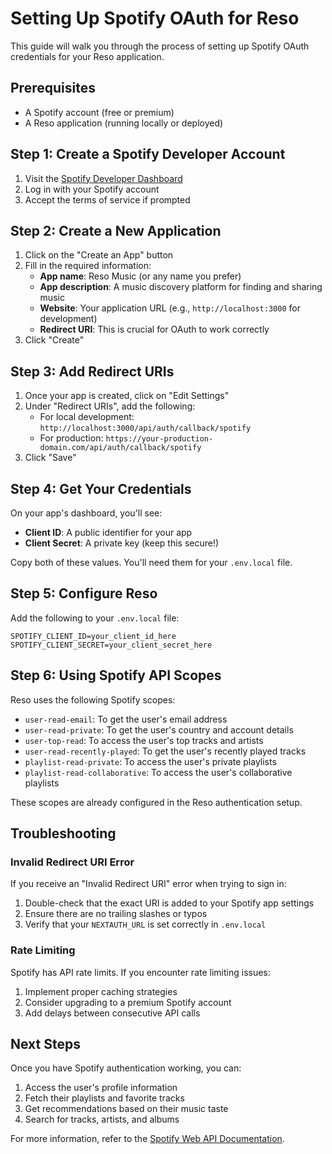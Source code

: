 # Setting Up Spotify OAuth for Reso

This guide will walk you through the process of setting up Spotify OAuth credentials for your Reso application.

## Prerequisites

- A Spotify account (free or premium)
- A Reso application (running locally or deployed)

## Step 1: Create a Spotify Developer Account

1. Visit the [Spotify Developer Dashboard](https://developer.spotify.com/dashboard/)
2. Log in with your Spotify account
3. Accept the terms of service if prompted

## Step 2: Create a New Application

1. Click on the "Create an App" button
2. Fill in the required information:
   - **App name**: Reso Music (or any name you prefer)
   - **App description**: A music discovery platform for finding and sharing music
   - **Website**: Your application URL (e.g., `http://localhost:3000` for development)
   - **Redirect URI**: This is crucial for OAuth to work correctly
3. Click "Create"

## Step 3: Add Redirect URIs

1. Once your app is created, click on "Edit Settings"
2. Under "Redirect URIs", add the following:
   - For local development: `http://localhost:3000/api/auth/callback/spotify`
   - For production: `https://your-production-domain.com/api/auth/callback/spotify`
3. Click "Save"

## Step 4: Get Your Credentials

On your app's dashboard, you'll see:

- **Client ID**: A public identifier for your app
- **Client Secret**: A private key (keep this secure!)

Copy both of these values. You'll need them for your `.env.local` file.

## Step 5: Configure Reso

Add the following to your `.env.local` file:

```
SPOTIFY_CLIENT_ID=your_client_id_here
SPOTIFY_CLIENT_SECRET=your_client_secret_here
```

## Step 6: Using Spotify API Scopes

Reso uses the following Spotify scopes:

- `user-read-email`: To get the user's email address
- `user-read-private`: To get the user's country and account details
- `user-top-read`: To access the user's top tracks and artists
- `user-read-recently-played`: To get the user's recently played tracks
- `playlist-read-private`: To access the user's private playlists
- `playlist-read-collaborative`: To access the user's collaborative playlists

These scopes are already configured in the Reso authentication setup.

## Troubleshooting

### Invalid Redirect URI Error

If you receive an "Invalid Redirect URI" error when trying to sign in:

1. Double-check that the exact URI is added to your Spotify app settings
2. Ensure there are no trailing slashes or typos
3. Verify that your `NEXTAUTH_URL` is set correctly in `.env.local`

### Rate Limiting

Spotify has API rate limits. If you encounter rate limiting issues:

1. Implement proper caching strategies
2. Consider upgrading to a premium Spotify account
3. Add delays between consecutive API calls

## Next Steps

Once you have Spotify authentication working, you can:

1. Access the user's profile information
2. Fetch their playlists and favorite tracks
3. Get recommendations based on their music taste
4. Search for tracks, artists, and albums

For more information, refer to the [Spotify Web API Documentation](https://developer.spotify.com/documentation/web-api/). 